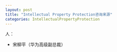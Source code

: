 ```yaml
---
layout: post
title: "Intellectual Property Protection咨询来源"
categories: IntellectualPropertyProtection
---
```


人：
- 宋柳平（华为高级副总裁）